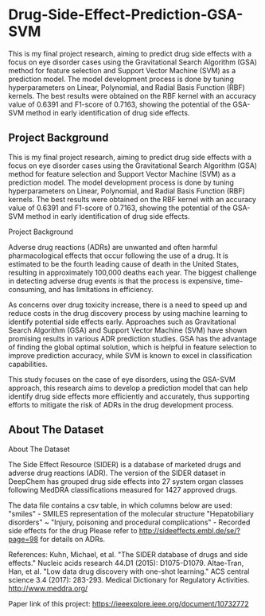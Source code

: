 
# Drug-Side-Effect-Prediction-GSA-SVM
This is my final project research, aiming to predict drug side effects with a focus on eye disorder cases using the Gravitational Search Algorithm (GSA) method for feature selection and Support Vector Machine (SVM) as a prediction model. The model development process is done by tuning hyperparameters on Linear, Polynomial, and Radial Basis Function (RBF) kernels. The best results were obtained on the RBF kernel with an accuracy value of 0.6391 and F1-score of 0.7163, showing the potential of the GSA-SVM method in early identification of drug side effects.

## Project Background
This is my final project research, aiming to predict drug side effects with a focus on eye disorder cases using the Gravitational Search Algorithm (GSA) method for feature selection and Support Vector Machine (SVM) as a prediction model. The model development process is done by tuning hyperparameters on Linear, Polynomial, and Radial Basis Function (RBF) kernels. The best results were obtained on the RBF kernel with an accuracy value of 0.6391 and F1-score of 0.7163, showing the potential of the GSA-SVM method in early identification of drug side effects.

Project Background

Adverse drug reactions (ADRs) are unwanted and often harmful pharmacological effects that occur following the use of a drug.  It is estimated to be the fourth leading cause of death in the United States, resulting in approximately 100,000 deaths each year. The biggest challenge in detecting adverse drug events is that the process is expensive, time-consuming, and has limitations in efficiency.

As concerns over drug toxicity increase, there is a need to speed up and reduce costs in the drug discovery process by using machine learning to identify potential side effects early. Approaches such as Gravitational Search Algorithm (GSA) and Support Vector Machine (SVM) have shown promising results in various ADR prediction studies. GSA has the advantage of finding the global optimal solution, which is helpful in feature selection to improve prediction accuracy, while SVM is known to excel in classification capabilities.

This study focuses on the case of eye disorders, using the GSA-SVM approach, this research aims to develop a prediction model that can help identify drug side effects more efficiently and accurately, thus supporting efforts to mitigate the risk of ADRs in the drug development process.

## About The Dataset
About The Dataset

The Side Effect Resource (SIDER) is a database of marketed drugs and adverse drug reactions (ADR). The version of the SIDER dataset in DeepChem has grouped drug side effects into 27 system organ classes following MedDRA classifications measured for 1427 approved drugs.

The data file contains a csv table, in which columns below are used:
     "smiles" - SMILES representation of the molecular structure
     "Hepatobiliary disorders" ~ "Injury, poisoning and procedural complications" - Recorded side effects for the drug
	Please refer to http://sideeffects.embl.de/se/?page=98 for details on ADRs.

References:
Kuhn, Michael, et al. "The SIDER database of drugs and side effects." Nucleic acids research 44.D1 (2015): D1075-D1079.
Altae-Tran, Han, et al. "Low data drug discovery with one-shot learning." ACS central science 3.4 (2017): 283-293.
Medical Dictionary for Regulatory Activities. http://www.meddra.org/

Paper link of this project: 
https://ieeexplore.ieee.org/document/10732772